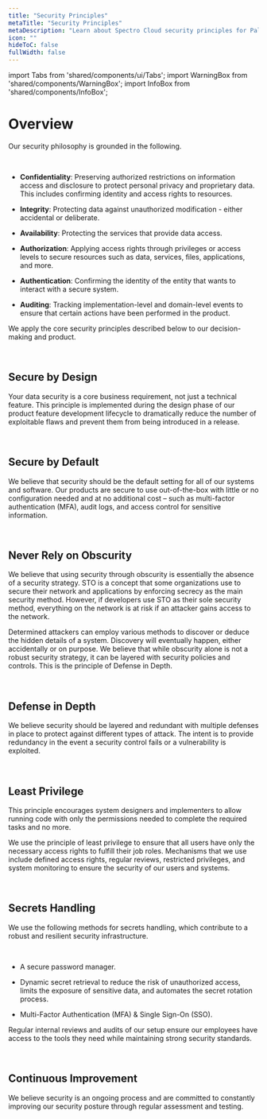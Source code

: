 ```yaml
---
title: "Security Principles"
metaTitle: "Security Principles"
metaDescription: "Learn about Spectro Cloud security principles for Palette."
icon: ""
hideToC: false
fullWidth: false
---
```


import Tabs from 'shared/components/ui/Tabs';
import WarningBox from 'shared/components/WarningBox';
import InfoBox from 'shared/components/InfoBox';

# Overview

Our security philosophy is grounded in the following.

<br />

- **Confidentiality**: Preserving authorized restrictions on information access and disclosure to protect personal privacy and proprietary data. This includes confirming identity and access rights to resources.


- **Integrity**: Protecting data against unauthorized modification - either accidental or deliberate.


- **Availability**: Protecting the services that provide data access.


- **Authorization**: Applying access rights through privileges or access levels to secure resources such as data, services, files, applications, and more.


- **Authentication**: Confirming the identity of the entity that wants to interact with a secure system.


- **Auditing**: Tracking implementation-level and domain-level events to ensure that certain actions have been performed in the product. 

We apply the core security principles described below to our decision-making and product. 

<br />

## Secure by Design

Your data security is a core business requirement, not just a technical feature. This principle is implemented during the design phase of our product feature development lifecycle to dramatically reduce the number of exploitable flaws and prevent them from being introduced in a release.

<br />

## Secure by Default

We believe that security should be the default setting for all of our systems and software. Our products are secure to use out-of-the-box with little or no configuration needed and at no additional cost – such as multi-factor authentication (MFA), audit logs, and access control for sensitive information.

<br />

## Never Rely on Obscurity

We believe that using security through obscurity is essentially the absence of a security strategy. STO is a concept that some organizations use to secure their network and applications by enforcing secrecy as the main security method. However, if developers use STO as their sole security method, everything on the network is at risk if an attacker gains access to the network. 

Determined attackers can employ various methods to discover or deduce the hidden details of a system. Discovery will eventually happen, either accidentally or on purpose. We believe that while obscurity alone is not a robust security strategy, it can be layered with security policies and controls. This is the principle of Defense in Depth.

<br />

## Defense in Depth

We believe security should be layered and redundant with multiple defenses in place to protect against different types of attack. The intent is to provide redundancy in the event a security control fails or a vulnerability is exploited.

<br />

## Least Privilege

This principle encourages system designers and implementers to allow running code with only the permissions needed to complete the required tasks and no more. 

We use the principle of least privilege to ensure that all users have only the necessary access rights to fulfill their job roles. Mechanisms that we use include defined access rights, regular reviews, restricted privileges, and system monitoring to ensure the security of our users and systems.

<br />

## Secrets Handling

We use the following methods for secrets handling, which contribute to a robust and resilient security infrastructure.

<br />

- A secure password manager. 


- Dynamic secret retrieval to reduce the risk of unauthorized access, limits the exposure of sensitive data, and automates the secret rotation process.


- Multi-Factor Authentication (MFA) & Single Sign-On (SSO).

Regular internal reviews and audits of our setup ensure our employees have access to the tools they need while maintaining strong security standards.

<br />

## Continuous Improvement

We believe security is an ongoing process and are committed to constantly improving our security posture through regular assessment and testing.

<br />

<br />

<br />

<br />
